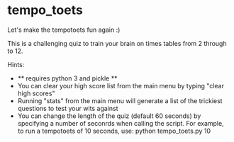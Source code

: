 # tempo_toets
Let's make the tempotoets fun again :)

This is a challenging quiz to train your brain on times tables from 2 through to 12.

Hints:

- ** requires python 3 and pickle **
- You can clear your high score list from the main menu by typing "clear high scores"
- Running "stats" from the main menu will generate a list of the trickiest questions to test your wits against
- You can change the length of the quiz (default 60 seconds) by specifying a number of seconrds when calling the script. For example, to run a tempotoets of 10 seconds, use: python tempo_toets.py 10

